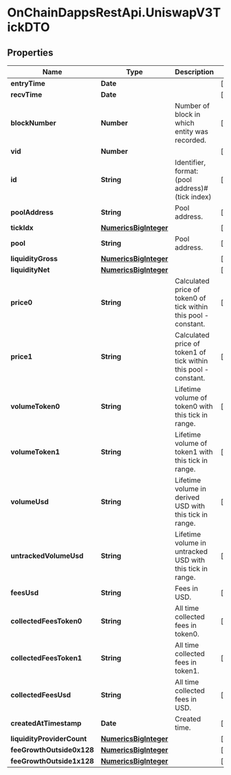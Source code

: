 # OnChainDappsRestApi.UniswapV3TickDTO

## Properties

Name | Type | Description | Notes
------------ | ------------- | ------------- | -------------
**entryTime** | **Date** |  | [optional] 
**recvTime** | **Date** |  | [optional] 
**blockNumber** | **Number** | Number of block in which entity was recorded. | [optional] 
**vid** | **Number** |  | [optional] 
**id** | **String** | Identifier, format: (pool address)#(tick index) | [optional] 
**poolAddress** | **String** | Pool address. | [optional] 
**tickIdx** | [**NumericsBigInteger**](NumericsBigInteger.md) |  | [optional] 
**pool** | **String** | Pool address. | [optional] 
**liquidityGross** | [**NumericsBigInteger**](NumericsBigInteger.md) |  | [optional] 
**liquidityNet** | [**NumericsBigInteger**](NumericsBigInteger.md) |  | [optional] 
**price0** | **String** | Calculated price of token0 of tick within this pool - constant. | [optional] 
**price1** | **String** | Calculated price of token1 of tick within this pool - constant. | [optional] 
**volumeToken0** | **String** | Lifetime volume of token0 with this tick in range. | [optional] 
**volumeToken1** | **String** | Lifetime volume of token1 with this tick in range. | [optional] 
**volumeUsd** | **String** | Lifetime volume in derived USD with this tick in range. | [optional] 
**untrackedVolumeUsd** | **String** | Lifetime volume in untracked USD with this tick in range. | [optional] 
**feesUsd** | **String** | Fees in USD. | [optional] 
**collectedFeesToken0** | **String** | All time collected fees in token0. | [optional] 
**collectedFeesToken1** | **String** | All time collected fees in token1. | [optional] 
**collectedFeesUsd** | **String** | All time collected fees in USD. | [optional] 
**createdAtTimestamp** | **Date** | Created time. | [optional] 
**liquidityProviderCount** | [**NumericsBigInteger**](NumericsBigInteger.md) |  | [optional] 
**feeGrowthOutside0x128** | [**NumericsBigInteger**](NumericsBigInteger.md) |  | [optional] 
**feeGrowthOutside1x128** | [**NumericsBigInteger**](NumericsBigInteger.md) |  | [optional] 


